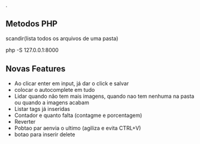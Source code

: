 .


## Metodos PHP

scandir(lista todos os arquivos de uma pasta)



php -S 127.0.0.1:8000

## Novas Features

+ Ao clicar enter em input, já dar o click e salvar
+ colocar o autocomplete em tudo
+ Lidar quando nâo tem mais imagens, quando nao tem nenhuma na pasta ou quando a imagens acabam
+ Listar tags já inseridas
+ Contador e quanto falta (contagme e porcentagem)
+ Reverter
+ Pobtao par aenvia o ultimo (agiliza e evita CTRL+V)
+ botao para inserir delete
